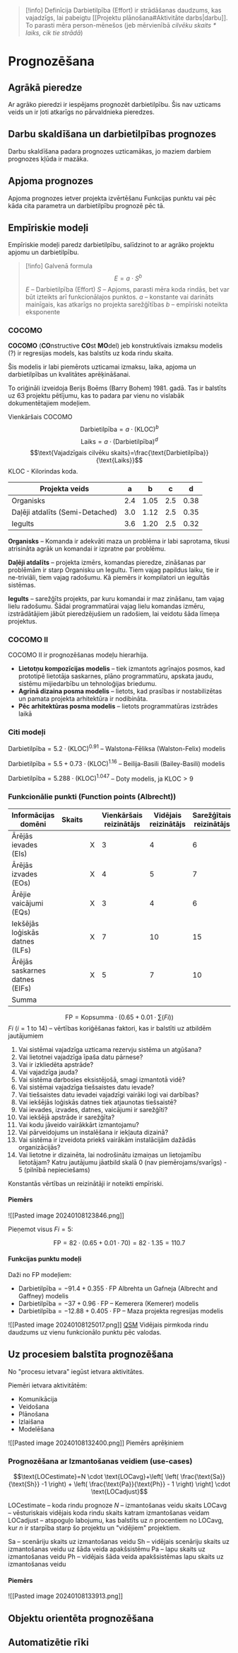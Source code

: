 > [!info] Definīcija
> Darbietilpība (Effort) ir strādāšanas daudzums, kas vajadzīgs, lai pabeigtu [[Projektu plānošana#Aktivitāte darbs|darbu]]. To parasti mēra person-mēnešos (jeb mērvienībā *cilvēku skaits \* laiks, cik tie strādā*)


# Prognozēšana

## Agrākā pieredze

Ar agrāko pieredzi ir iespējams prognozēt darbietilpību. Šis nav uzticams veids un ir ļoti atkarīgs no pārvaldnieka pieredzes.

## Darbu skaldīšana un darbietilpības prognozes

Darbu skaldīšana padara prognozes uzticamākas, jo maziem darbiem prognozes kļūda ir mazāka.

## Apjoma prognozes

Apjoma prognozes ietver projekta izvērtēšanu Funkcijas punktu vai pēc kāda cita parametra un darbietilpību prognozē pēc tā.

## Empīriskie modeļi

Empīriskie modeļi paredz darbietilpību, salīdzinot to ar agrāko projektu apjomu un darbietilpību.

> [!info] Galvenā formula
> $$E=a \cdot S^{b}$$
> $E$ – Darbietilpība (Effort)
> $S$ – Apjoms, parasti mēra koda rindās, bet var būt izteikts arī funkcionālajos punktos.
> $a$ – konstante vai darināts mainīgais, kas atkarīgs no projekta sarežģītības
> $b$ – empīriski noteikta eksponente

### COCOMO
**COCOMO** (**CO**nstructive **CO**st **MO**del) jeb konstruktīvais izmaksu modelis (?) ir regresijas models, kas balstīts uz koda rindu skaita.

Šis modelis ir labi piemērots uzticamai izmaksu, laika, apjoma un darbietilpības un kvalitātes aprēķināšanai.

To oriģināli izveidoja Berijs Boēms (Barry Bohem) 1981. gadā. Tas ir balstīts uz 63 projektu pētījumu, kas to padara par vienu no vislabāk dokumentētajiem modeļiem.

Vienkāršais COCOMO
$$ \text{Darbietilpība}=a \cdot (\text{KLOC})^b$$
$$\text{Laiks}=a \cdot (\text{Darbietilpība})^d$$
$$\text{Vajadzīgais cilvēku skaits}=\frac{\text{Darbietilpība}}{\text{Laiks}}$$
KLOC - Kilorindas koda.

| Projekta veids | a | b | c | d |
| ---- | ---- | ---- | ---- | ---- |
| Organisks | 2.4 | 1.05 | 2.5 | 0.38 |
| Daļēji atdalīts (Semi-Detached) | 3.0 | 1.12 | 2.5 | 0.35 |
| Iegults | 3.6 | 1.20 | 2.5 | 0.32 |

**Organisks** – Komanda ir adekvāti maza un problēma ir labi saprotama, tikusi atrisināta agrāk un komandai ir izpratne par problēmu.

**Daļēji atdalīts** – projekta izmērs, komandas pieredze, zināšanas par problēmām ir starp Organisku un Iegultu. Tiem vajag papildus laiku, tie ir ne-triviāli, tiem vajag radošumu. Kā piemērs ir kompilatori un iegultās sistēmas.

**Iegults** – sarežģīts projekts, par kuru komandai ir maz zināšanu, tam vajag lielu radošumu. Šādai programmatūrai vajag lielu komandas izmēru, izstrādātājiem jābūt pieredzējušiem un radošiem, lai veidotu šāda līmeņa projektus.

### COCOMO II
COCOMO II ir prognozēšanas modeļu hierarhija.

- **Lietotņu kompozīcijas modelis** – tiek izmantots agrīnajos posmos, kad prototipē lietotāja saskarnes, plāno programmatūru, apskata jaudu, sistēmu mijiedarbību un tehnoloģijas briedumu.
- **Agrīnā dizaina posma modelis** – lietots, kad prasības ir nostabilizētas un pamata projekta arhitektūra ir nodibināta.
- **Pēc arhitektūras posma modelis** – lietots programmatūras izstrādes laikā
### Citi modeļi

$\text{Darbietilpība} = 5.2 \cdot (\text{KLOC})^{0.91}$ – Walstona-Fēliksa (Walston-Felix) modelis

$\text{Darbietilpība}=5.5+0.73 \cdot (\text{KLOC})^{1.16}$ – Beilija-Basili (Bailey-Basili) modelis

$\text{Darbietilpība}=5.288 \cdot (\text{KLOC})^{1.047}$ – Doty modelis, ja $\text{KLOC}>9$

### Funkcionālie punkti (Function points (Albrecht))

| Informācijas domēni | Skaits |  | Vienkāršais<br>reizinātājs | Vidējais<br>reizinātājs | Sarežģītais<br>reizinātājs |  | Kopā |
| ---- | ---- | ---- | ---- | ---- | ---- | ---- | ---- |
| Ārējās ievades (EIs) |  | X | 3 | 4 | 6 | = |  |
| Ārējās izvades (EOs) |  | X | 4 | 5 | 7 | = |  |
| Ārējie vaicājumi (EQs) |  | X | 3 | 4 | 6 | = |  |
| Iekšējās loģiskās datnes (ILFs) |  | X | 7 | 10 | 15 | = |  |
| Ārējās saskarnes datnes (EIFs) |  | X | 5 | 7 | 10 | = |  |
| Summa |  |  |  |  |  |  |  |

$$\text{FP}=\text{Kopsumma} \cdot \left(0.65 + 0.01 \cdot \sum{(Fi)} \right)$$
$Fi \ (i = 1 \text{ to } 14)$  – vērtības koriģēšanas faktori, kas ir balstīti uz atbildēm jautājumiem
1. Vai sistēmai vajadzīga uzticama rezervju sistēma un atgūšana?
2. Vai lietotnei vajadzīga īpaša datu pārnese?
3. Vai ir izkliedēta apstrāde?
4. Vai vajadzīga jauda?
5. Vai sistēma darbosies eksistējošā, smagi izmantotā vidē?
6. Vai sistēmai vajadzīga tiešsaistes datu ievade?
7. Vai tiešsaistes datu ievadei vajadzīgi vairāki logi vai darbības?
8. Vai iekšējās loģiskās datnes tiek atjaunotas tiešsaistē?
9. Vai ievades, izvades, datnes, vaicājumi ir sarežģīti?
10. Vai iekšējā apstrāde ir sarežģīta?
11. Vai kodu jāveido vairākkārt izmantojamu?
12. Vai pārveidojums un instalēšana ir iekļauta dizainā?
13. Vai sistēma ir izveidota priekš vairākām instalācijām dažādās organizācijās?
14. Vai lietotne ir dizainēta, lai nodrošinātu izmaiņas un lietojamību lietotājam?
Katru jautājumu jāatbild skalā 0 (nav piemērojams/svarīgs) - 5 (pilnībā nepieciešams)

Konstantās vērtības un reizinātāji ir noteikti empīriski.

#### Piemērs
![[Pasted image 20240108123846.png]]

Pieņemot visus $Fi=5$:

$$\text{FP}=82 \cdot \left(0.65 + 0.01 \cdot 70 \right)=82 \cdot 1.35 = 110.7$$

#### Funkcijas punktu modeļi
Daži no FP modeļiem:
- $\text{Darbietilpība}=-91.4+0.355 \cdot \text{FP}$ Albrehta un Gafneja (Albrecht and Gaffney) modelis
- $\text{Darbietilpība}=-37+0.96 \cdot \text{FP}$ – Kemerera (Kemerer) modelis
- $\text{Darbietilpība}=-12.88 + 0.405 \cdot \text{FP}$ – Maza projekta regresijas modelis

![[Pasted image 20240108125017.png]]
[QSM](https://qsm.com) Vidējais pirmkoda rindu daudzums uz vienu funkcionālo punktu pēc valodas.


## Uz procesiem balstīta prognozēšana

No "procesu ietvara" iegūst ietvara aktivitātes.

Piemēri ietvara aktivitātēm:
- Komunikācija
- Veidošana
- Plānošana
- Izlaišana
- Modelēšana

![[Pasted image 20240108132400.png]]
Piemērs aprēķiniem

### Prognozēšana ar Izmantošanas veidiem (use-cases)

$$\text{LOCestimate}=N \cdot \text{LOCavg}+\left[ \left( \frac{\text{Sa}}{\text{Sh}} -1 \right) + \left( \frac{\text{Pa}}{\text{Ph}} - 1 \right) \right] \cdot \text{LOCadjust}$$

$\text{LOCestimate}$ – koda rindu prognoze
$N$ – izmantošanas veidu skaits 
$\text{LOCavg}$ – vēsturiskais vidējais koda rindu skaits katram izmantošanas veidam
$\text{LOCadjust}$ – atspoguļo labojumu, kas balstīts uz $n$ procentiem no $\text{LOCavg}$, kur $n$ ir starpība starp šo projektu un "vidējiem" projektiem.

$\text{Sa}$ – scenāriju skaits uz izmantošanas veidu
$\text{Sh}$ – vidējais scenāriju skaits uz izmantošanas veidu uz šāda veida apakšsistēmu
$\text{Pa}$ – lapu skaits uz izmantošanas veidu
$\text{Ph}$ – vidējais šāda veida apakšsistēmas lapu skaits uz izmantošanas veidu

#### Piemērs
![[Pasted image 20240108133913.png]]

## Objektu orientēta prognozēšana



## Automatizētie rīki



